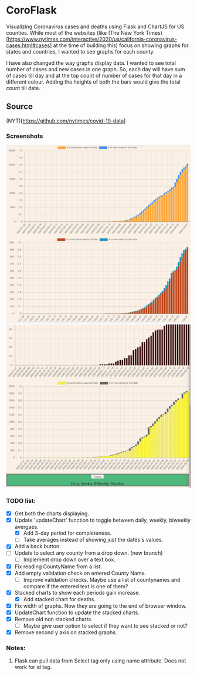 # CoroFlask

Visualizing Coronavirus cases and deaths using Flask and ChartJS for US counties. 
While most of the websites (like (The New York Times)[https://www.nytimes.com/interactive/2020/us/california-coronavirus-cases.html#cases] at the time of building this) focus on showing graphs for states and countries, I wanted to see graphs for each county. 

I have also changed the way graphs display data. I wanted to see total number of cases and new cases in one graph. So, each day will have sum of cases till day and at the top count of number of cases for that day in a different colour. Adding the heights of both the bars would give the total count till date.

## Source
(NYT)[https://github.com/nytimes/covid-19-data]

### Screenshots
![ScreenShot2020-04-28142438.jpg](/Screenshots/ScreenShot2020-04-28142438.jpg)
![Screen Shot 19-04-2020](/Screenshots/ScreenShot2020-04-19214043.jpg)


### TODO list:

- [x] Get both the charts displaying.
- [x] Update 'updateChart' function to toggle between daily, weekly, biweekly avergaes.
	- [x] Add 3-day period for completeness.
	- [ ] Take averages instead of showing just the dates's values.
- [x] Add a back button. 
- [ ] Update to select any county from a drop down. (new branch)
	- [ ] Implement drop down over a text box. 
- [x] Fix reading CountyName from a list.
- [x] Add empty validation check on entered County Name.
	- [ ] Improve validation checks. Maybe use a list of countynames and compare if the entered text is one of them?
- [x] Stacked charts to show each periods gain increase.
	- [x] Add stacked chart for deaths.
- [x] Fix width of graphs. Now they are going to the end of browser window.
- [x] UpdateChart function to update the stacked charts.
- [x] Remove old non stacked charts.
	- [ ] Maybe give user option to select if they want to see stacked or not? 
- [x] Remove second y axis on stacked graphs.

### Notes:
1. Flask can pull data from Select tag only using name attribute. Does not work for id tag.